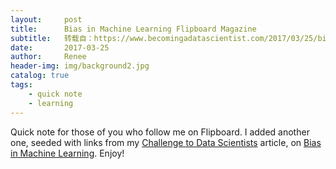 ```yaml
---
layout:     post
title:      Bias in Machine Learning Flipboard Magazine
subtitle:   转载自：https://www.becomingadatascientist.com/2017/03/25/bias-in-machine-learning/
date:       2017-03-25
author:     Renee
header-img: img/background2.jpg
catalog: true
tags:
    - quick note
    - learning
---
```


Quick note for those of you who follow me on Flipboard. I added another one, seeded with links from my [Challenge to Data Scientists](http://www.becomingadatascientist.com/2015/11/22/a-challenge-to-data-scientists) article, on [Bias in Machine Learning](https://flipboard.com/@becomingdatasci/bias-in-machine-learning-rv7p7r9ry). Enjoy!
